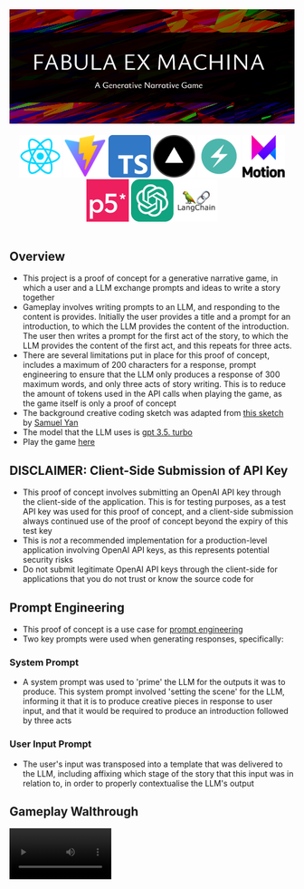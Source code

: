 <div align="center">
<img src="./src/readmecontent/img/TitleCard.PNG" alt="TitleCard" />
</div>

</br>
<div align="center">
<a href="https://react.dev/"><img src="./src/readmecontent/img/stacklogos/React.png" width="75" height="75"></a>
<a href="https://vitejs.dev/"><img src="./src/readmecontent/img/stacklogos/Vite.png" width="75" height="75"></a>
<a href="https://www.typescriptlang.org/"><img src="./src/readmecontent/img/stacklogos/Typescript.png" width="75" height="75"></a>
<a href="https://vercel.com/"><img src="./src/readmecontent/img/stacklogos/Vercel.png" width="75" height="75"></a>
<a href="https://chakra-ui.com/"><img src="./src/readmecontent/img/stacklogos/ChakraUI.png" width="75" height="75"></a>
<a href="https://www.framer.com/motion/"><img src="./src/readmecontent/img/stacklogos/FramerMotion.png" width="75" height="75"></a>
<a href="https://p5js.org/"><img src="./src/readmecontent/img/stacklogos/p5JS.png" width="75" height="75"></a>
<a href="https://openai.com/"><img src="./src/readmecontent/img/stacklogos/OpenAI.png" width="75" height="75"></a>
<a href="https://www.langchain.com/"><img src="./src/readmecontent/img/stacklogos/Langchain.png" width="75" height="75"></a>
</div>

</br>

## Overview

- This project is a proof of concept for a generative narrative game, in which a user and a LLM exchange prompts and ideas to write a story together
- Gameplay involves writing prompts to an LLM, and responding to the content is provides. Initially the user provides a title and a prompt for an introduction, to which the LLM provides the content of the introduction. The user then writes a prompt for the first act of the story, to which the LLM provides the content of the first act, and this repeats for three acts.
- There are several limitations put in place for this proof of concept, includes a maximum of 200 characters for a response, prompt engineering to ensure that the LLM only produces a response of 300 maximum words, and only three acts of story writing. This is to reduce the amount of tokens used in the API calls when playing the game, as the game itself is only a proof of concept
- The background creative coding sketch was adapted from [this sketch](https://openprocessing.org/sketch/1597047) by [Samuel Yan](https://openprocessing.org/user/293890?view=sketches&o=48)
- The model that the LLM uses is [gpt 3.5. turbo](https://platform.openai.com/docs/models/gpt-3-5)
- Play the game [here](https://fabula-ex-machina.vercel.app/)

## DISCLAIMER: Client-Side Submission of API Key

- This proof of concept involves submitting an OpenAI API key through the client-side of the application. This is for testing purposes, as a test API key was used for this proof of concept, and a client-side submission always continued use of the proof of concept beyond the expiry of this test key
- This is _not_ a recommended implementation for a production-level application involving OpenAI API keys, as this represents potential security risks
- Do not submit legitimate OpenAI API keys through the client-side for applications that you do not trust or know the source code for

## Prompt Engineering

- This proof of concept is a use case for [prompt engineering](https://www.promptingguide.ai/)
- Two key prompts were used when generating responses, specifically:

### System Prompt

- A system prompt was used to 'prime' the LLM for the outputs it was to produce. This system prompt involved 'setting the scene' for the LLM, informing it that it is to produce creative pieces in response to user input, and that it would be required to produce an introduction followed by three acts

### User Input Prompt

- The user's input was transposed into a template that was delivered to the LLM, including affixing which stage of the story that this input was in relation to, in order to properly contextualise the LLM's output

## Gameplay Walthrough

<video src='http://www.youtube.com/watch?feature=player_embedded&v=HtK8fqHSuGk' width=180>

## Screenshots

### Main Menu

<div><img src="./src/readmecontent/img/screenshots/MainMenu.PNG" alt="MainMenu" /></div>

### API Key Submission

<div><img src="./src/readmecontent/img/screenshots/APIKeySubmit.PNG" alt="ApiKeySubmit" /></div>

### Intro Prompt Example

<div><img src="./src/readmecontent/img/screenshots/IntroPrompt.PNG" alt="IntroPrompt" /></div>

### Intro Loading Screen

<div><img src="./src/readmecontent/img/screenshots/IntroLoadingScreen.PNG" alt="IntroLoadingScreen" /></div>

### First Act Prompt Example

<div><img src="./src/readmecontent/img/screenshots/FirstActPrompt.PNG" alt="FirstActPrompt" /></div>

### First Act Loading Screen

<div><img src="./src/readmecontent/img/screenshots/FirstActLoadingScreen.PNG" alt="FirstActLoadingScreen" /></div>

### Second Act Prompt Example

<div><img src="./src/readmecontent/img/screenshots/SecondActPrompt.PNG" alt="SecondActPrompt" /></div>

### Second Act Loading Screen

<div><img src="./src/readmecontent/img/screenshots/SecondActLoadingScreen.PNG" alt="SecondActLoadingScreen" /></div>

### Third Act Prompt Example

<div><img src="./src/readmecontent/img/screenshots/ThirdActPrompt.PNG" alt="ThirdActPrompt" /></div>

### Third Act Loading Screen

<div><img src="./src/readmecontent/img/screenshots/ThirdActLoadingScreen.PNG" alt="ThirdActLoadingScreen" /></div>

### Third Act Content Example

<div><img src="./src/readmecontent/img/screenshots/ThirdActContent.PNG" alt="ThirdActContent" /></div>

### Full Story Example

<div><img src="./src/readmecontent/img/screenshots/FullStoryExample.PNG" alt="FullStoryExample" /></div>

### Full Story With Prompts Example

<div><img src="./src/readmecontent/img/screenshots/FullStoryWithPromptsExample.PNG" alt="FullStoryWithPromptsExample" /></div>
